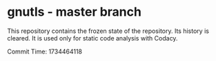 # gnutls - master branch

This repository contains the frozen state of the repository.
Its history is cleared. It is used only for static code
analysis with Codacy.

Commit Time: 1734464118